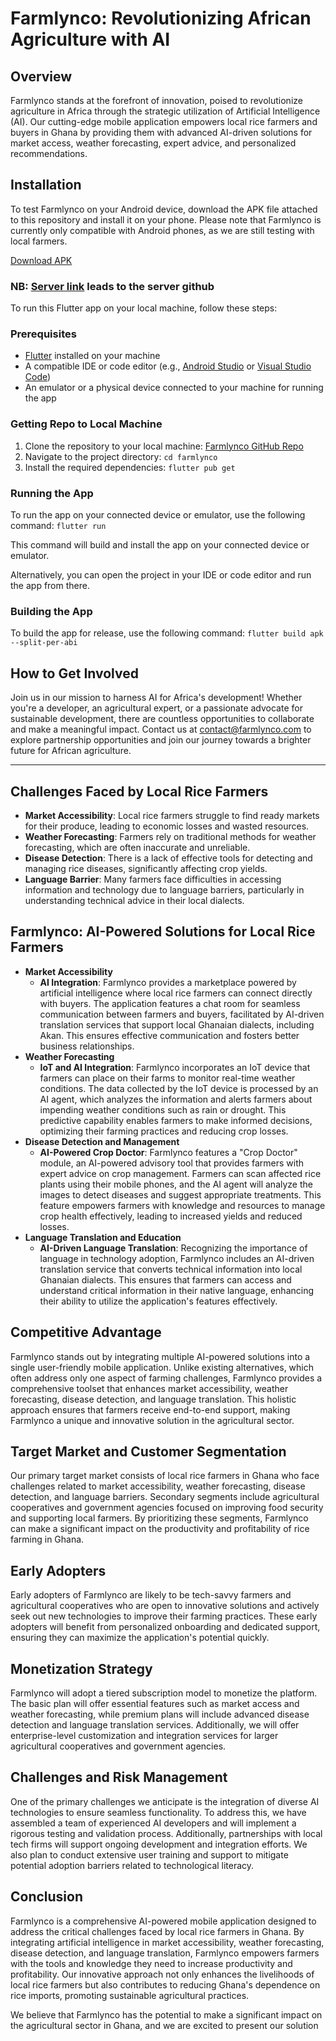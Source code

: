 # Farmlynco: Revolutionizing African Agriculture with AI

## Overview
Farmlynco stands at the forefront of innovation, poised to revolutionize agriculture in Africa through the strategic utilization of Artificial Intelligence (AI). Our cutting-edge mobile application empowers local rice farmers and buyers in Ghana by providing them with advanced AI-driven solutions for market access, weather forecasting, expert advice, and personalized recommendations.


## Installation
To test Farmlynco on your Android device, download the APK file attached to this repository and install it on your phone. Please note that Farmlynco is currently only compatible with Android phones, as we are still testing with local farmers.

[Download APK](https://drive.google.com/file/d/1NitkhcyO3tI_Xly3vX9r1wCdX2Jfgdqi/view?usp=sharing)

### NB: [Server link](https://github.com/Mawuli-360/newton_hackthon.git) leads to the server github

To run this Flutter app on your local machine, follow these steps:

### Prerequisites

- [Flutter](https://flutter.dev/docs/get-started/install) installed on your machine
- A compatible IDE or code editor (e.g., [Android Studio](https://developer.android.com/studio) or [Visual Studio Code](https://code.visualstudio.com/))
- An emulator or a physical device connected to your machine for running the app

### Getting Repo to Local Machine

1. Clone the repository to your local machine: [Farmlynco GitHub Repo](https://github.com/Mawuli-360/farmlynco)
2. Navigate to the project directory: `cd farmlynco`
3. Install the required dependencies: `flutter pub get`

### Running the App

To run the app on your connected device or emulator, use the following command: `flutter run`

This command will build and install the app on your connected device or emulator.

Alternatively, you can open the project in your IDE or code editor and run the app from there.

### Building the App

To build the app for release, use the following command: `flutter build apk --split-per-abi`

## How to Get Involved
Join us in our mission to harness AI for Africa's development! Whether you're a developer, an agricultural expert, or a passionate advocate for sustainable development, there are countless opportunities to collaborate and make a meaningful impact. Contact us at [contact@farmlynco.com](frederickminta@gmail.com) to explore partnership opportunities and join our journey towards a brighter future for African agriculture.

---

## Challenges Faced by Local Rice Farmers
- **Market Accessibility**: Local rice farmers struggle to find ready markets for their produce, leading to economic losses and wasted resources.
- **Weather Forecasting**: Farmers rely on traditional methods for weather forecasting, which are often inaccurate and unreliable.
- **Disease Detection**: There is a lack of effective tools for detecting and managing rice diseases, significantly affecting crop yields.
- **Language Barrier**: Many farmers face difficulties in accessing information and technology due to language barriers, particularly in understanding technical advice in their local dialects.

## Farmlynco: AI-Powered Solutions for Local Rice Farmers
- **Market Accessibility**
  - **AI Integration**: Farmlynco provides a marketplace powered by artificial intelligence where local rice farmers can connect directly with buyers. The application features a chat room for seamless communication between farmers and buyers, facilitated by AI-driven translation services that support local Ghanaian dialects, including Akan. This ensures effective communication and fosters better business relationships.
- **Weather Forecasting**
  - **IoT and AI Integration**: Farmlynco incorporates an IoT device that farmers can place on their farms to monitor real-time weather conditions. The data collected by the IoT device is processed by an AI agent, which analyzes the information and alerts farmers about impending weather conditions such as rain or drought. This predictive capability enables farmers to make informed decisions, optimizing their farming practices and reducing crop losses.
- **Disease Detection and Management**
  - **AI-Powered Crop Doctor**: Farmlynco features a "Crop Doctor" module, an AI-powered advisory tool that provides farmers with expert advice on crop management. Farmers can scan affected rice plants using their mobile phones, and the AI agent will analyze the images to detect diseases and suggest appropriate treatments. This feature empowers farmers with knowledge and resources to manage crop health effectively, leading to increased yields and reduced losses.
- **Language Translation and Education**
  - **AI-Driven Language Translation**: Recognizing the importance of language in technology adoption, Farmlynco includes an AI-driven translation service that converts technical information into local Ghanaian dialects. This ensures that farmers can access and understand critical information in their native language, enhancing their ability to utilize the application's features effectively.

## Competitive Advantage
Farmlynco stands out by integrating multiple AI-powered solutions into a single user-friendly mobile application. Unlike existing alternatives, which often address only one aspect of farming challenges, Farmlynco provides a comprehensive toolset that enhances market accessibility, weather forecasting, disease detection, and language translation. This holistic approach ensures that farmers receive end-to-end support, making Farmlynco a unique and innovative solution in the agricultural sector.

## Target Market and Customer Segmentation
Our primary target market consists of local rice farmers in Ghana who face challenges related to market accessibility, weather forecasting, disease detection, and language barriers. Secondary segments include agricultural cooperatives and government agencies focused on improving food security and supporting local farmers. By prioritizing these segments, Farmlynco can make a significant impact on the productivity and profitability of rice farming in Ghana.

## Early Adopters
Early adopters of Farmlynco are likely to be tech-savvy farmers and agricultural cooperatives who are open to innovative solutions and actively seek out new technologies to improve their farming practices. These early adopters will benefit from personalized onboarding and dedicated support, ensuring they can maximize the application's potential quickly.

## Monetization Strategy
Farmlynco will adopt a tiered subscription model to monetize the platform. The basic plan will offer essential features such as market access and weather forecasting, while premium plans will include advanced disease detection and language translation services. Additionally, we will offer enterprise-level customization and integration services for larger agricultural cooperatives and government agencies.

## Challenges and Risk Management
One of the primary challenges we anticipate is the integration of diverse AI technologies to ensure seamless functionality. To address this, we have assembled a team of experienced AI developers and will implement a rigorous testing and validation process. Additionally, partnerships with local tech firms will support ongoing development and integration efforts. We also plan to conduct extensive user training and support to mitigate potential adoption barriers related to technological literacy.

## Conclusion
Farmlynco is a comprehensive AI-powered mobile application designed to address the critical challenges faced by local rice farmers in Ghana. By integrating artificial intelligence in market accessibility, weather forecasting, disease detection, and language translation, Farmlynco empowers farmers with the tools and knowledge they need to increase productivity and profitability. Our innovative approach not only enhances the livelihoods of local rice farmers but also contributes to reducing Ghana's dependence on rice imports, promoting sustainable agricultural practices.

We believe that Farmlynco has the potential to make a significant impact on the agricultural sector in Ghana, and we are excited to present our solution
